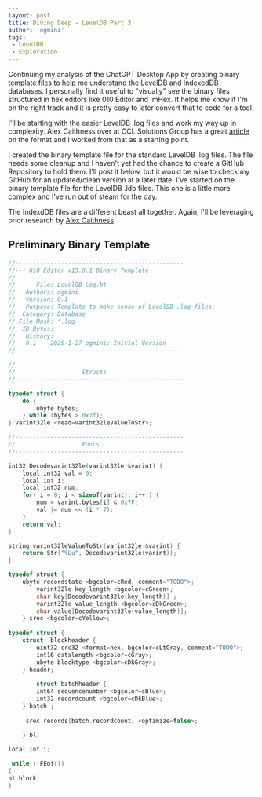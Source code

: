 ```yaml
---
layout: post
title: Diving Deep - LevelDB Part 3
author: 'ogmini'
tags:
 - LevelDB
 - Exploration
---
```


Continuing my analysis of the ChatGPT Desktop App by creating binary template files to help me understand the LevelDB and IndexedDB databases. I personally find it useful to "visually" see the binary files structured in hex editors like 010 Editor and ImHex. It helps me know if I'm on the right track and it is pretty easy to later convert that to code for a tool.

I'll be starting with the easier LevelDB .log files and work my way up in complexity. Alex Caithness over at CCL Solutions Group has a great [article](https://www.cclsolutionsgroup.com/post/hang-on-thats-not-sqlite-chrome-electron-and-leveldb) on the format and I worked from that as a starting point.

I created the binary template file for the standard LevelDB .log files. The file needs some cleanup and I haven't yet had the chance to create a GitHub Repository to hold them. I'll post it below, but it would be wise to check my GitHub for an updated/clean version at a later date. I've started on the binary template file for the LevelDB .ldb files. This one is a little more complex and I've run out of steam for the day.

The IndexdDB files are a different beast all together. Again, I'll be leveraging prior research by [Alex Caithness](https://www.cclsolutionsgroup.com/post/indexeddb-on-chromium).

## Preliminary Binary Template

``` C
//------------------------------------------------
//--- 010 Editor v15.0.1 Binary Template
//
//      File: LevelDB-Log.bt
//   Authors: ogmini
//   Version: 0.1
//   Purpose: Template to make sense of LevelDB .log files.
//  Category: Database
// File Mask: *.log
//  ID Bytes: 
//   History: 
//   0.1    2025-1-27 ogmini: Initial Version
//------------------------------------------------

//------------------------------------------------
//                   Structs
//------------------------------------------------

typedef struct {
    do {
        ubyte bytes;
    } while (bytes > 0x7f);
} varint32le <read=varint32leValueToStr>;

//------------------------------------------------
//                   Funcs
//------------------------------------------------

int32 Decodevarint32le(varint32le &varint) {
    local int32 val = 0;
    local int i;
    local int32 num;
    for( i = 0; i < sizeof(varint); i++ ) {
        num = varint.bytes[i] & 0x7F;
        val |= num << (i * 7);
    }
    return val;
}

string varint32leValueToStr(varint32le &varint) {
    return Str("%Lu", Decodevarint32le(varint));
}

typedef struct {
    ubyte recordstate <bgcolor=cRed, comment="TODO">;
        varint32le key_length <bgcolor=cGreen>;
        char key[Decodevarint32le(key_length)] ;
        varint32le value_length <bgcolor=cDkGreen>;
        char value[Decodevarint32le(value_length)];
    } srec <bgcolor=cYellow>;
    
typedef struct {
    struct  blockheader {
        uint32 crc32 <format=hex, bgcolor=cLtGray, comment="TODO">;
        int16 datalength <bgcolor=cGray>;
        ubyte blocktype <bgcolor=cDkGray>;
    } header;
    
        struct batchheader {
        int64 sequencenumber <bgcolor=cBlue>;
        int32 recordcount <bgcolor=cDkBlue>;
    } batch ;
    
     srec records[batch.recordcount] <optimize=false>; 
    
    } bl;

local int i; 

 while (!FEof())
{
bl block;     
}
```
